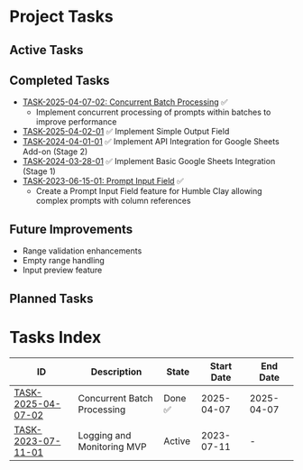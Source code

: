 # Project Tasks

## Active Tasks


## Completed Tasks
- [TASK-2025-04-07-02: Concurrent Batch Processing](tasks/TASK-2025-04-07-02-concurrent-batch-processing.md) ✅
  - Implement concurrent processing of prompts within batches to improve performance
- [TASK-2025-04-02-01](tasks/TASK-2025-04-02-01-SimpleOutputField.md) ✅ Implement Simple Output Field
- [TASK-2024-04-01-01](.cursor/tasks/TASK-2024-04-01-01.md) ✅ Implement API Integration for Google Sheets Add-on (Stage 2)
- [TASK-2024-03-28-01](.cursor/tasks/TASK-2024-03-28-01.md) ✅ Implement Basic Google Sheets Integration (Stage 1)
- [TASK-2023-06-15-01: Prompt Input Field](tasks/TASK-2023-06-15-01-prompt-input-field.md) ✅
  - Create a Prompt Input Field feature for Humble Clay allowing complex prompts with column references

## Future Improvements
- Range validation enhancements
- Empty range handling
- Input preview feature 

## Planned Tasks 

# Tasks Index

| ID | Description | State | Start Date | End Date |
|----|-------------|-------|------------|----------|
| [TASK-2025-04-07-02](tasks/TASK-2025-04-07-02-concurrent-batch-processing.md) | Concurrent Batch Processing | Done ✅ | 2025-04-07 | 2025-04-07 |
| [TASK-2023-07-11-01](tasks/TASK-2023-07-11-01.md) | Logging and Monitoring MVP | Active | 2023-07-11 | - | 
